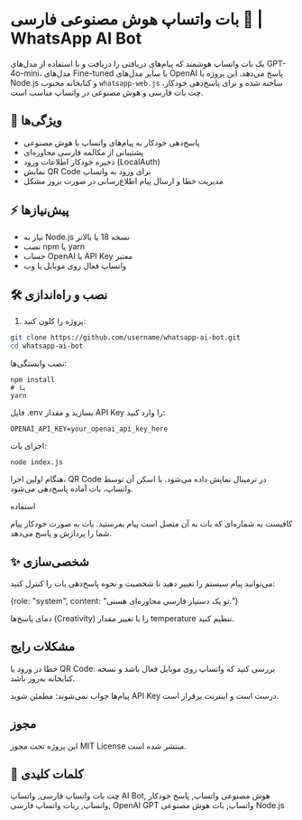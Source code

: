 #   بات واتساپ هوش مصنوعی فارسی 🤖 | WhatsApp AI Bot

یک بات واتساپ هوشمند که پیام‌های دریافتی را دریافت و با استفاده از مدل‌های GPT-4o-mini، مدل‌های Fine-tuned یا سایر مدل‌های OpenAI پاسخ می‌دهد. این پروژه با Node.js و کتابخانه محبوب `whatsapp-web.js` ساخته شده و برای پاسخ‌دهی خودکار، چت بات فارسی و هوش مصنوعی در واتساپ مناسب است.

## 🔹 ویژگی‌ها

- پاسخ‌دهی خودکار به پیام‌های واتساپ با هوش مصنوعی
- پشتیبانی از مکالمه فارسی محاوره‌ای
- ذخیره خودکار اطلاعات ورود (LocalAuth)
- نمایش QR Code برای ورود به واتساپ
- مدیریت خطا و ارسال پیام اطلاع‌رسانی در صورت بروز مشکل

## ⚡ پیش‌نیازها

- نیاز به Node.js نسخه 18 یا بالاتر
- نصب npm یا yarn
- حساب OpenAI با API Key معتبر
- واتساپ فعال روی موبایل یا وب

## 🛠 نصب و راه‌اندازی

1. پروژه را کلون کنید:

```bash
git clone https://github.com/username/whatsapp-ai-bot.git
cd whatsapp-ai-bot
```

نصب وابستگی‌ها:

```
npm install
# یا
yarn
```


فایل .env بسازید و مقدار API Key را وارد کنید:

```
OPENAI_API_KEY=your_openai_api_key_here
```

اجرای بات:

```
node index.js
```

هنگام اولین اجرا، QR Code در ترمینال نمایش داده می‌شود.
با اسکن آن توسط واتساپ، بات آماده پاسخ‌دهی می‌شود.


استفاده

کافیست به شماره‌ای که بات به آن متصل است پیام بفرستید.
بات به صورت خودکار پیام شما را پردازش و پاسخ می‌دهد.

## ✨ شخصی‌سازی

می‌توانید پیام سیستم را تغییر دهید تا شخصیت و نحوه پاسخ‌دهی بات را کنترل کنید:

{role: "system", content: "تو یک دستیار فارسی محاوره‌ای هستی."}


دمای پاسخ‌ها (Creativity) را با تغییر مقدار temperature تنظیم کنید.

## مشکلات رایج

خطا در ورود یا QR Code: بررسی کنید که واتساپ روی موبایل فعال باشد و نسخه کتابخانه به‌روز باشد.

پیام‌ها جواب نمی‌شوند: مطمئن شوید API Key درست است و اینترنت برقرار است.

## مجوز

این پروژه تحت مجوز MIT License منتشر شده است.


## 🔖 کلمات کلیدی

چت بات واتساپ فارسی, واتساپ AI Bot, هوش مصنوعی واتساپ, پاسخ خودکار واتساپ, ربات واتساپ فارسی, OpenAI GPT واتساپ, بات هوش مصنوعی Node.js